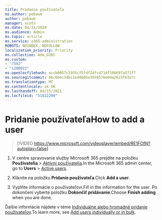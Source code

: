 ```yaml
---
title: Pridanie používateľa
ms.author: pebaum
author: pebaum
manager: scotv
ms.date: 04/21/2020
ms.audience: Admin
ms.topic: article
ms.service: o365-administration
ROBOTS: NOINDEX, NOFOLLOW
localization_priority: Priority
ms.collection: Adm_O365
ms.custom:
- "7592"
- "1200022"
ms.openlocfilehash: accb0057c1955cf5fdf24fcd71df186697a572f7
ms.sourcegitcommit: 8bc60ec34bc1e40685e3976576e04a2623f63a7c
ms.translationtype: MT
ms.contentlocale: sk-SK
ms.lasthandoff: 04/15/2021
ms.locfileid: "51822290"
---
```

# <a name="how-to-add-a-user"></a><span data-ttu-id="17d4c-102">Pridanie používateľa</span><span class="sxs-lookup"><span data-stu-id="17d4c-102">How to add a user</span></span>

> [!VIDEO https://www.microsoft.com/videoplayer/embed/RE1FOfN?autoplay=false]

1. <span data-ttu-id="17d4c-103">V centre spravovania služby Microsoft 365 prejdite na položku **Používatelia** > [Aktívni používatelia](https://admin.microsoft.com/Adminportal/Home?source=applauncher#/users).</span><span class="sxs-lookup"><span data-stu-id="17d4c-103">In the Microsoft 365 admin center, go to **Users** > [Active users](https://admin.microsoft.com/Adminportal/Home?source=applauncher#/users).</span></span>

2. <span data-ttu-id="17d4c-104">Kliknite na položku **Pridanie používateľa**.</span><span class="sxs-lookup"><span data-stu-id="17d4c-104">Click **Add a user**.</span></span>

3. <span data-ttu-id="17d4c-105">Vyplňte informácie o používateľovi.</span><span class="sxs-lookup"><span data-stu-id="17d4c-105">Fill in the information for the user.</span></span> <span data-ttu-id="17d4c-106">Po dokončení vyberte položku **Dokončiť pridávanie**.</span><span class="sxs-lookup"><span data-stu-id="17d4c-106">Choose **Finish adding** when you are done.</span></span>

<span data-ttu-id="17d4c-107">Ďalšie informácie nájdete v téme [Individuálne alebo hromadné pridanie používateľov](https://docs.microsoft.com/microsoft-365/admin/add-users/add-users).</span><span class="sxs-lookup"><span data-stu-id="17d4c-107">To learn more, see [Add users individually or in bulk](https://docs.microsoft.com/microsoft-365/admin/add-users/add-users).</span></span>